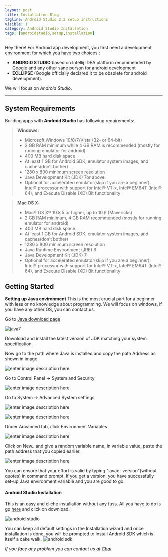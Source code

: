 ```yaml
---
layout: post
title: Installation Blog
tagline: Android Studio 2.2 setup instructions
visible: 1
category: Android Studio Installation
tags: [androidstudio,setup,installation]
---
```


Hey there! For Android app development, you first need a development environment for which you have two choices :

- **ANDROID STUDIO** based on Intellij IDEA platform recommended by Google and any other sane person for android development
- **ECLLIPSE** (Google officially declared it to be obsolete for android development).

We will focus on _Android Studio_.

-------------------------------


System Requirements
-------------------------------

Building apps with **Android Studio** has following requirements:

>**Windows:**
> - Microsoft Windows 10/8/7/Vista (32- or 64-bit)
> - 2 GB RAM minimum while 4 GB RAM is recommended (mostly for running emulator for android)
> - 400 MB hard disk space
> - At least 1 GB for Android SDK, emulator system images, and caches(don’t bother)
> - 1280 x 800 minimum screen resolution
> - Java Development Kit (JDK) 7or above
> - Optional for accelerated emulator(skip if you are a beginner): Intel® processor with support for Intel® VT-x, Intel® EM64T (Intel® 64), and Execute Disable (XD) Bit functionality

>**Mac OS X:**
> - Mac® OS X® 10.8.5 or higher, up to 10.9 (Mavericks)
> - 2 GB RAM minimum, 4 GB RAM recommended (mostly for running emulator for android)
> - 400 MB hard disk space
> - At least 1 GB for Android SDK, emulator system images, and caches(don’t bother)
> - 1280 x 800 minimum screen resolution
> - Java Runtime Environment (JRE) 6
> - Java Development Kit (JDK) 7
> - Optional for accelerated emulator(skip if you are a beginner): Intel® processor with support for Intel® VT-x, Intel® EM64T (Intel® 64), and Execute Disable (XD) Bit functionality

Getting Started
-------------------
**<i class="icon-check"></i> Setting up Java environment**
This is the most crucial part for a beginner with less or no knowledge about programming. We will focus on windows, if you have any other OS, you can contact us.

Go to [Java download page](http://www.oracle.com/technetwork/java/javase/downloads/jdk7-downloads-1880260.html "Java Download page")

![](https://1.bp.blogspot.com/-2Ib224wr9x8/Vt03JmlhRSI/AAAAAAAACJQ/6QgGur4_FVc/s1600/Java7.jpg "java7")

Download and install the latest version of JDK matching your system specification.

Now go to the path where Java is installed and copy the path Address as shown in image

![enter image description here](https://lh3.googleusercontent.com/-Ahc6i6-NnsQ/WAHJaZI1qrI/AAAAAAAADy0/oWmSaWmuVA8P1krypKNxcQZGztyygPB1wCLcB/s0/Screenshot+from+2016-10-05+17-02-26.png "Java")

Go to Control Panel -> System and Security

![enter image description here](https://2.bp.blogspot.com/-4CsTyKnooOw/UR-UvnYNGII/AAAAAAAAAho/Jd5U5dc4DsM/s640/windows8_control_panel.JPG "control panel")

Go to System -> Advanced System settings

![enter image description here](https://1.bp.blogspot.com/-WcYq7RTdUZA/UR-U1PYDucI/AAAAAAAAAiI/hKk6nxhqaoY/s640/windows8_system_and_security.JPG "system")

![enter image description here](https://2.bp.blogspot.com/-FBQMKviDa0g/UR-U08B-_eI/AAAAAAAAAiE/x1Jrxi1r77w/s640/windows8_system.JPG "advsettings")

Under Advanced tab, click Environment Variables

![enter image description here](https://4.bp.blogspot.com/-taR8pvDqBkA/UR-U10dSNqI/AAAAAAAAAiY/sh4FP0DULuE/s640/windows8_system_properties.JPG "env box")

Click on New.. and give a random variable name, in variable value, paste the path address that you copied earlier.

![enter image description here](https://4.bp.blogspot.com/-Ld9O3cM65P8/UR-U0ENQYoI/AAAAAAAAAhw/z2I9qNF0-3g/s640/windows8_java_path_settings.JPG "final")

You can ensure that your effort is valid by typing "javac- version"(without quotes) in command prompt. If you get a version, you have successfully set-up Java environment variable and you are good to go.


#### <i class="icon-check"></i>Android Studio Installation

This is an easy and cliche installation without any fuss. All you have to do is go [here](http://developer.android.com/sdk/index.html "here") and click on download.

![android studio](https://4.bp.blogspot.com/-tvKjoFGqi3Q/Vt03Jlfgw0I/AAAAAAAACJU/wPEBdl06AN0/s1600/AndroidStudio.jpg "studio")

You can keep all default settings in the Installation wizard and once installation is done, you will be prompted to install Android SDK which is itself a cake walk.
![android sdk](https://lh3.googleusercontent.com/-FeeBvpav4eo/WAHP_ZJhciI/AAAAAAAADzM/KbnVOTqa_kY7GLcH2UduIGQqZvDO6HPbACLcB/s0/Screenshot+from+2016-10-05+17-11-48.png "sdk")


*If you face any problem you can contact us at [Chat](http://mdg.sdslabs.co/chat)*
